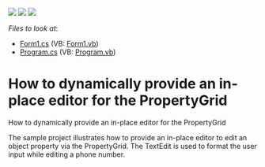 <!-- default badges list -->
![](https://img.shields.io/endpoint?url=https://codecentral.devexpress.com/api/v1/VersionRange/128638633/13.1.4%2B)
[![](https://img.shields.io/badge/Open_in_DevExpress_Support_Center-FF7200?style=flat-square&logo=DevExpress&logoColor=white)](https://supportcenter.devexpress.com/ticket/details/E475)
[![](https://img.shields.io/badge/📖_How_to_use_DevExpress_Examples-e9f6fc?style=flat-square)](https://docs.devexpress.com/GeneralInformation/403183)
<!-- default badges end -->
<!-- default file list -->
*Files to look at*:

* [Form1.cs](./CS/WindowsFormsApplication149/Form1.cs) (VB: [Form1.vb](./VB/WindowsFormsApplication149/Form1.vb))
* [Program.cs](./CS/WindowsFormsApplication149/Program.cs) (VB: [Program.vb](./VB/WindowsFormsApplication149/Program.vb))
<!-- default file list end -->
# How to dynamically provide an in-place editor for the PropertyGrid


<p>How to dynamically provide an in-place editor for the PropertyGrid</p><p>The sample project illustrates how to provide an in-place editor to edit an object property via the PropertyGrid. The TextEdit is used to format the user input while editing a phone number.</p>

<br/>


